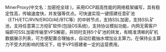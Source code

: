 MinerProxy(中文名：加密挖全球 )，采用IOCP超高性能的网络框架编写，具有稳定性高，传输速度快，并发强等优点。可快速实现一键搭建任意矿池（ETH/ETC/RVN/ERGO/AE/BTC等）的中转节点，支持SSL加密，支持SSL矿池，支持任意第三方挖矿软件(包括OS系统)，支持协议模拟功能，内网无需客户端即可SSL加密传输至VPS解密，并同时支持5个矿池的转发，有精准清晰的矿机数据展示列表，可方便配置合理抽水，自动拦截抽水增加业主算力。在保持业主算力不受大的影响的情况下，给予VPS搭建者一定的运营费用。
